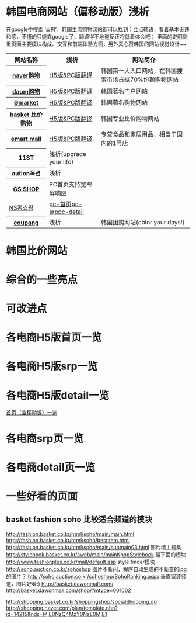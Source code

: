 # 韩国电商网站（偏移动版）浅析

在google中搜索 ‘쇼핑’，韩国主流购物网站都可以找到；会点韩语，看着基本无违和感，不懂的只能靠google了，翻译得不地道反正将就着体会吧；
里面的说明侧重页面主要模块构成、交互和前端体验方面，另外真心赞韩国的网站视觉设计~~


<table>
<tr><th>网站名称</th><th>浅析</th><th>网站简介</th></tr>

<tr><th><a href="http://shopping.naver.com/)">naver购物</a></th><td><a href="dist/naver.md">H5版&PC版翻译</a></td><td>韩国第一大入口网站，在韩国搜索市场占据70%份额购物网站</td></tr>
<tr><th><a href="ttp://shopping.daum.net/">daum购物</a></th><td><a href="dist/daum.md">H5版&PC版翻译</a></td><td>韩国著名门户网站</td></tr>
<th><a href="http://www.gmarket.co.kr/">Gmarket</a></th><td><a href="dist/gmarket.md">H5版&PC版翻译</a></td><td>韩国著名购物网站</td></tr>
<tr><th><a href="http://www.basket.co.kr/">basket 比价购物</a></th><td><a href="dist/basket.md">H5版&PC版翻译</a></td><td>韩国专业比价购物网站</td></tr>
<tr><th><a href="http://www.emart.com/">emart mall</a></th><td><a href="dist/emart.md">H5版&PC版翻译</a></td><td>专营食品和家居用品，相当于国内的1号店</td></tr>
<tr><th>11ST</th><td>浅析(upgrade your life)</td></tr>
<tr><th>aution옥션</th><td>浅析</td></tr>
<tr><th><a href="http://www.gsshop.com/index.gs">GS SHOP</a></th><td>PC首页支持宽窄屏响应</td></tr>
<tr><td><a href="http://www.nsmall.com/">NS홈쇼핑</a></td><td><a href="nswall.md">pc-首页</a><a href="srp.md">pc-srp</a><a href="detail.md">pc-detail</a></td></tr>
<tr><th><a href="http://www.coupang.com/">coupang</a></th><td>浅析</td><td>韩国团购网站(color your days!)</td></tr>
</table>

# 韩国比价网站
# 综合的一些亮点
# 可改进点


# 各电商H5版首页一览
# 各电商H5版srp一览
# 各电商H5版detail一览

[首页（含移动版）一览](/homepage.md)

# 各电商srp页一览

# 各电商detail页一览

# 一些好看的页面

## basket fashion soho 比较适合频道的模块
http://fashion.basket.co.kr/html/soho/main/main.html
http://fashion.basket.co.kr/html/soho/bestitem.html
http://fashion.basket.co.kr/html/soho/main/submain03.html
图片墙主题集
http://stylebook.basket.co.kr/sweb/main/mainKpopStylebook
最下面的模块
http://www.fashionplus.co.kr/mall/default.asp
style finder模块
http://soho.auction.co.kr/sohoshop
图片不断闪，程序自动生成的不断变的jpg的图片？
http://soho.auction.co.kr/sohoshop/SohoRanking.aspx
垂直家装频道，图片好看:)
http://basket.dawonmall.com/
http://basket.dawonmall.com/shop/?mtype=001002

http://shopping.basket.co.kr/shoppingshop/socialShopping.do
http://shopping.naver.com/plan/template.nhn?id=14215&nds=MjE0NzQ4MzY0NzE0MjE1
